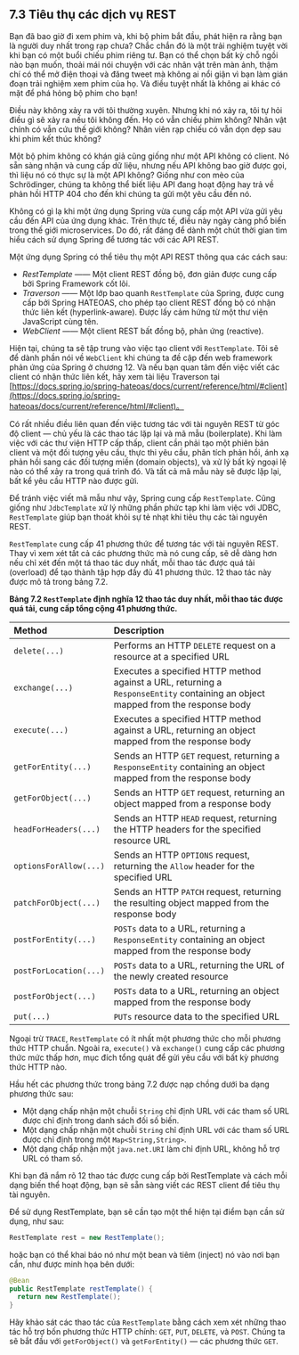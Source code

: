 ## 7.3 Tiêu thụ các dịch vụ REST

Bạn đã bao giờ đi xem phim và, khi bộ phim bắt đầu, phát hiện ra rằng bạn là người duy nhất trong rạp chưa? Chắc chắn đó là một trải nghiệm tuyệt vời khi bạn có một buổi chiếu phim riêng tư. Bạn có thể chọn bất kỳ chỗ ngồi nào bạn muốn, thoải mái nói chuyện với các nhân vật trên màn ảnh, thậm chí có thể mở điện thoại và đăng tweet mà không ai nổi giận vì bạn làm gián đoạn trải nghiệm xem phim của họ. Và điều tuyệt nhất là không ai khác có mặt để phá hỏng bộ phim cho bạn!

Điều này không xảy ra với tôi thường xuyên. Nhưng khi nó xảy ra, tôi tự hỏi điều gì sẽ xảy ra nếu tôi không đến. Họ có vẫn chiếu phim không? Nhân vật chính có vẫn cứu thế giới không? Nhân viên rạp chiếu có vẫn dọn dẹp sau khi phim kết thúc không?

Một bộ phim không có khán giả cũng giống như một API không có client. Nó sẵn sàng nhận và cung cấp dữ liệu, nhưng nếu API không bao giờ được gọi, thì liệu nó có thực sự là một API không? Giống như con mèo của Schrödinger, chúng ta không thể biết liệu API đang hoạt động hay trả về phản hồi HTTP 404 cho đến khi chúng ta gửi một yêu cầu đến nó.

Không có gì lạ khi một ứng dụng Spring vừa cung cấp một API vừa gửi yêu cầu đến API của ứng dụng khác. Trên thực tế, điều này ngày càng phổ biến trong thế giới microservices. Do đó, rất đáng để dành một chút thời gian tìm hiểu cách sử dụng Spring để tương tác với các API REST.

Một ứng dụng Spring có thể tiêu thụ một API REST thông qua các cách sau:

* _RestTemplate_ —— Một client REST đồng bộ, đơn giản được cung cấp bởi Spring Framework cốt lõi.
* _Traverson_ —— Một lớp bao quanh `RestTemplate` của Spring, được cung cấp bởi Spring HATEOAS, cho phép tạo client REST đồng bộ có nhận thức liên kết (hyperlink-aware). Được lấy cảm hứng từ một thư viện JavaScript cùng tên.
* _WebClient_ —— Một client REST bất đồng bộ, phản ứng (reactive).

Hiện tại, chúng ta sẽ tập trung vào việc tạo client với `RestTemplate`. Tôi sẽ để dành phần nói về `WebClient` khi chúng ta đề cập đến web framework phản ứng của Spring ở chương 12. Và nếu bạn quan tâm đến việc viết các client có nhận thức liên kết, hãy xem tài liệu Traverson tại [https://docs.spring.io/spring-hateoas/docs/current/reference/html/#client](https://docs.spring.io/spring-hateoas/docs/current/reference/html/#client)。

Có rất nhiều điều liên quan đến việc tương tác với tài nguyên REST từ góc độ client — chủ yếu là các thao tác lặp lại và mã mẫu (boilerplate). Khi làm việc với các thư viện HTTP cấp thấp, client cần phải tạo một phiên bản client và một đối tượng yêu cầu, thực thi yêu cầu, phân tích phản hồi, ánh xạ phản hồi sang các đối tượng miền (domain objects), và xử lý bất kỳ ngoại lệ nào có thể xảy ra trong quá trình đó. Và tất cả mã mẫu này sẽ được lặp lại, bất kể yêu cầu HTTP nào được gửi.

Để tránh việc viết mã mẫu như vậy, Spring cung cấp `RestTemplate`. Cũng giống như `JdbcTemplate` xử lý những phần phức tạp khi làm việc với JDBC, `RestTemplate` giúp bạn thoát khỏi sự tẻ nhạt khi tiêu thụ các tài nguyên REST.

`RestTemplate` cung cấp 41 phương thức để tương tác với tài nguyên REST. Thay vì xem xét tất cả các phương thức mà nó cung cấp, sẽ dễ dàng hơn nếu chỉ xét đến một tá thao tác duy nhất, mỗi thao tác được quá tải (overload) để tạo thành tập hợp đầy đủ 41 phương thức. 12 thao tác này được mô tả trong bảng 7.2.

**Bảng 7.2 `RestTemplate` định nghĩa 12 thao tác duy nhất, mỗi thao tác được quá tải, cung cấp tổng cộng 41 phương thức.**

| Method | Description |
| :--- | :--- |
| `delete(...)` | Performs an HTTP `DELETE` request on a resource at a specified URL |
| `exchange(...)` | Executes a specified HTTP method against a URL, returning a `ResponseEntity` containing an object mapped from the response body |
| `execute(...)` | Executes a specified HTTP method against a URL, returning an object mapped from the response body |
| `getForEntity(...)` | Sends an HTTP `GET` request, returning a `ResponseEntity` containing an object mapped from the response body |
| `getForObject(...)` | Sends an HTTP `GET` request, returning an object mapped from a response body |
| `headForHeaders(...)` | Sends an HTTP `HEAD` request, returning the HTTP headers for the specified resource URL |
| `optionsForAllow(...)` | Sends an HTTP `OPTIONS` request, returning the `Allow` header for the specified URL |
| `patchForObject(...)` | Sends an HTTP `PATCH` request, returning the resulting object mapped from the response body |
| `postForEntity(...)` | `POSTs` data to a URL, returning a `ResponseEntity` containing an object mapped from the response body |
| `postForLocation(...)` | `POSTs` data to a URL, returning the URL of the newly created resource |
| `postForObject(...)` | `POSTs` data to a URL, returning an object mapped from the response body |
| `put(...)` | `PUTs` resource data to the specified URL |

Ngoại trừ `TRACE`, `RestTemplate` có ít nhất một phương thức cho mỗi phương thức HTTP chuẩn. Ngoài ra, `execute()` và `exchange()` cung cấp các phương thức mức thấp hơn, mục đích tổng quát để gửi yêu cầu với bất kỳ phương thức HTTP nào.

Hầu hết các phương thức trong bảng 7.2 được nạp chồng dưới ba dạng phương thức sau:

* Một dạng chấp nhận một chuỗi `String` chỉ định URL với các tham số URL được chỉ định trong danh sách đối số biến.
* Một dạng chấp nhận một chuỗi `String` chỉ định URL với các tham số URL được chỉ định trong một `Map<String,String>`.
* Một dạng chấp nhận một `java.net.URI` làm chỉ định URL, không hỗ trợ URL có tham số.

Khi bạn đã nắm rõ 12 thao tác được cung cấp bởi RestTemplate và cách mỗi dạng biến thể hoạt động, bạn sẽ sẵn sàng viết các REST client để tiêu thụ tài nguyên.

Để sử dụng RestTemplate, bạn sẽ cần tạo một thể hiện tại điểm bạn cần sử dụng, như sau:

```java
RestTemplate rest = new RestTemplate();
```

hoặc bạn có thể khai báo nó như một bean và tiêm (inject) nó vào nơi bạn cần, như được minh họa bên dưới:

```java
@Bean
public RestTemplate restTemplate() {
  return new RestTemplate();
}
```

Hãy khảo sát các thao tác của `RestTemplate` bằng cách xem xét những thao tác hỗ trợ bốn phương thức HTTP chính: `GET`, `PUT`, `DELETE`, và `POST`. Chúng ta sẽ bắt đầu với `getForObject()` và `getForEntity()` — các phương thức `GET`.
